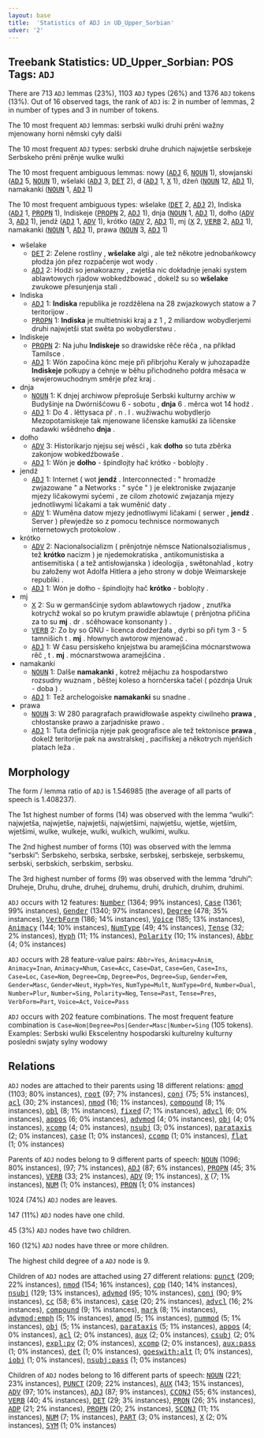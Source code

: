 ```yaml
---
layout: base
title:  'Statistics of ADJ in UD_Upper_Sorbian'
udver: '2'
---
```


## Treebank Statistics: UD_Upper_Sorbian: POS Tags: `ADJ`

There are 713 `ADJ` lemmas (23%), 1103 `ADJ` types (26%) and 1376 `ADJ` tokens (13%).
Out of 16 observed tags, the rank of `ADJ` is: 2 in number of lemmas, 2 in number of types and 3 in number of tokens.

The 10 most frequent `ADJ` lemmas: serbski wulki druhi prěni wažny mjenowany horni němski cyły dalši

The 10 most frequent `ADJ` types:  serbski druhe druhich najwjetše serbskeje Serbskeho prěni prěnje wulke wulki

The 10 most frequent ambiguous lemmas: nowy (<tt><a href="hsb-pos-ADJ.html">ADJ</a></tt> 6, <tt><a href="hsb-pos-NOUN.html">NOUN</a></tt> 1), słowjanski (<tt><a href="hsb-pos-ADJ.html">ADJ</a></tt> 5, <tt><a href="hsb-pos-NOUN.html">NOUN</a></tt> 1), wšelaki (<tt><a href="hsb-pos-ADJ.html">ADJ</a></tt> 3, <tt><a href="hsb-pos-DET.html">DET</a></tt> 2), d (<tt><a href="hsb-pos-ADJ.html">ADJ</a></tt> 1, <tt><a href="hsb-pos-X.html">X</a></tt> 1), dźeń (<tt><a href="hsb-pos-NOUN.html">NOUN</a></tt> 12, <tt><a href="hsb-pos-ADJ.html">ADJ</a></tt> 1), namakanki (<tt><a href="hsb-pos-NOUN.html">NOUN</a></tt> 1, <tt><a href="hsb-pos-ADJ.html">ADJ</a></tt> 1)

The 10 most frequent ambiguous types:  wšelake (<tt><a href="hsb-pos-DET.html">DET</a></tt> 2, <tt><a href="hsb-pos-ADJ.html">ADJ</a></tt> 2), Indiska (<tt><a href="hsb-pos-ADJ.html">ADJ</a></tt> 1, <tt><a href="hsb-pos-PROPN.html">PROPN</a></tt> 1), Indiskeje (<tt><a href="hsb-pos-PROPN.html">PROPN</a></tt> 2, <tt><a href="hsb-pos-ADJ.html">ADJ</a></tt> 1), dnja (<tt><a href="hsb-pos-NOUN.html">NOUN</a></tt> 1, <tt><a href="hsb-pos-ADJ.html">ADJ</a></tt> 1), dołho (<tt><a href="hsb-pos-ADV.html">ADV</a></tt> 3, <tt><a href="hsb-pos-ADJ.html">ADJ</a></tt> 1), jendź (<tt><a href="hsb-pos-ADJ.html">ADJ</a></tt> 1, <tt><a href="hsb-pos-ADV.html">ADV</a></tt> 1), krótko (<tt><a href="hsb-pos-ADV.html">ADV</a></tt> 2, <tt><a href="hsb-pos-ADJ.html">ADJ</a></tt> 1), mj (<tt><a href="hsb-pos-X.html">X</a></tt> 2, <tt><a href="hsb-pos-VERB.html">VERB</a></tt> 2, <tt><a href="hsb-pos-ADJ.html">ADJ</a></tt> 1), namakanki (<tt><a href="hsb-pos-NOUN.html">NOUN</a></tt> 1, <tt><a href="hsb-pos-ADJ.html">ADJ</a></tt> 1), prawa (<tt><a href="hsb-pos-NOUN.html">NOUN</a></tt> 3, <tt><a href="hsb-pos-ADJ.html">ADJ</a></tt> 1)


* wšelake
  * <tt><a href="hsb-pos-DET.html">DET</a></tt> 2: Zelene rostliny , <b>wšelake</b> algi , ale tež někotre jednobańkowcy płodźa jón přez rozpačenje wot wody .
  * <tt><a href="hsb-pos-ADJ.html">ADJ</a></tt> 2: Hodźi so jenakorazny , zwjetša nic dokładnje jenaki system ablawtowych rjadow wobkedźbować , dokelž su so <b>wšelake</b> zwukowe přesunjenja stali .
* Indiska
  * <tt><a href="hsb-pos-ADJ.html">ADJ</a></tt> 1: <b>Indiska</b> republika je rozdźělena na 28 zwjazkowych statow a 7 teritorijow .
  * <tt><a href="hsb-pos-PROPN.html">PROPN</a></tt> 1: <b>Indiska</b> je multietniski kraj a z 1 , 2 miliardow wobydlerjemi druhi najwjetši stat swěta po wobydlerstwu .
* Indiskeje
  * <tt><a href="hsb-pos-PROPN.html">PROPN</a></tt> 2: Na juhu <b>Indiskeje</b> so drawidske rěče rěča , na přikład Tamilsce .
  * <tt><a href="hsb-pos-ADJ.html">ADJ</a></tt> 1: Wón započina kónc meje při přibrjohu Keraly w juhozapadźe <b>Indiskeje</b> połkupy a ćehnje w běhu přichodneho połdra měsaca w sewjerowuchodnym směrje přez kraj .
* dnja
  * <tt><a href="hsb-pos-NOUN.html">NOUN</a></tt> 1: K dnjej archiwow přeprošuje Serbski kulturny archiw w Budyšinje na Dwórnišćowu 6 - sobotu , <b>dnja</b> 6 . měrca wot 14 hodź .
  * <tt><a href="hsb-pos-ADJ.html">ADJ</a></tt> 1: Do 4 . lěttysaca př . n . l . wužiwachu wobydlerjo Mezopotamiskeje tak mjenowane ličenske kamuški za ličenske nadawki wšědneho <b>dnja</b> .
* dołho
  * <tt><a href="hsb-pos-ADV.html">ADV</a></tt> 3: Historikarjo njejsu sej wěsći , kak <b>dołho</b> so tuta zběrka zakonjow wobkedźbowaše .
  * <tt><a href="hsb-pos-ADJ.html">ADJ</a></tt> 1: Wón je <b>dołho</b> - špindlojty hač krótko - boblojty .
* jendź
  * <tt><a href="hsb-pos-ADJ.html">ADJ</a></tt> 1: Internet ( wot <b>jendź</b> . Interconnected : " hromadźe zwjazowane " a Networks : " syće " ) je elektroniske zwjazanje mjezy ličakowymi syćemi , ze cilom zhotowić zwjazanja mjezy jednotliwymi ličakami a tak wuměnić daty .
  * <tt><a href="hsb-pos-ADV.html">ADV</a></tt> 1: Wuměna datow mjezy jednotliwymi ličakami ( serwer , <b>jendź</b> . Server ) přewjedźe so z pomocu technisce normowanych internetowych protokolow .
* krótko
  * <tt><a href="hsb-pos-ADV.html">ADV</a></tt> 2: Nacionalsocializm ( prěnjotnje němsce Nationalsozialismus , tež <b>krótko</b> nacizm ) je njedemokratiska , antikomunistiska a antisemitiska ( a tež antisłowjanska ) ideologija , swětonahlad , kotry bu załoženy wot Adolfa Hitlera a jeho strony w dobje Weimarskeje republiki .
  * <tt><a href="hsb-pos-ADJ.html">ADJ</a></tt> 1: Wón je dołho - špindlojty hač <b>krótko</b> - boblojty .
* mj
  * <tt><a href="hsb-pos-X.html">X</a></tt> 2: Su w germanšćinje sydom ablawtowych rjadow , znutřka kotrychž wokal so po krutym prawidle ablawtuje ( prěnjotna přičina za to su <b>mj</b> . dr . sćěhowace konsonanty ) .
  * <tt><a href="hsb-pos-VERB.html">VERB</a></tt> 2: Zo by so GNU - licenca dodźeržała , dyrbi so při tym 3 - 5 tamnišich t . <b>mj</b> . hłownych awtorow mjenować .
  * <tt><a href="hsb-pos-ADJ.html">ADJ</a></tt> 1: W času persiskeho knjejstwa bu aramejšćina mócnarstwowa rěč , t . <b>mj</b> . mócnarstwowa aramejšćina .
* namakanki
  * <tt><a href="hsb-pos-NOUN.html">NOUN</a></tt> 1: Dalše <b>namakanki</b> , kotrež mějachu za hospodarstwo rozsudny wuznam , běštej koleso a hornčerska tačel ( pózdnja Uruk - doba ) .
  * <tt><a href="hsb-pos-ADJ.html">ADJ</a></tt> 1: Tež archelogoiske <b>namakanki</b> su snadne .
* prawa
  * <tt><a href="hsb-pos-NOUN.html">NOUN</a></tt> 3: W 280 paragrafach prawidłowaše aspekty ciwilneho <b>prawa</b> , chłostanske prawo a zarjadniske prawo .
  * <tt><a href="hsb-pos-ADJ.html">ADJ</a></tt> 1: Tuta definicija njeje pak geografisce ale tež tektonisce <b>prawa</b> , dokelž teritorije pak na awstralskej , pacifiskej a někotrych mjeńšich platach leža .

## Morphology

The form / lemma ratio of `ADJ` is 1.546985 (the average of all parts of speech is 1.408237).

The 1st highest number of forms (14) was observed with the lemma “wulki”: najwjetša, najwjetše, najwjetši, najwjetšimi, najwjetšu, wjetše, wjetšim, wjetšimi, wulke, wulkeje, wulki, wulkich, wulkimi, wulku.

The 2nd highest number of forms (10) was observed with the lemma “serbski”: Serbskeho, serbska, serbske, serbskej, serbskeje, serbskemu, serbski, serbskich, serbskim, serbsku.

The 3rd highest number of forms (9) was observed with the lemma “druhi”: Druheje, Druhu, druhe, druhej, druhemu, druhi, druhich, druhim, druhimi.

`ADJ` occurs with 12 features: <tt><a href="hsb-feat-Number.html">Number</a></tt> (1364; 99% instances), <tt><a href="hsb-feat-Case.html">Case</a></tt> (1361; 99% instances), <tt><a href="hsb-feat-Gender.html">Gender</a></tt> (1340; 97% instances), <tt><a href="hsb-feat-Degree.html">Degree</a></tt> (478; 35% instances), <tt><a href="hsb-feat-VerbForm.html">VerbForm</a></tt> (186; 14% instances), <tt><a href="hsb-feat-Voice.html">Voice</a></tt> (185; 13% instances), <tt><a href="hsb-feat-Animacy.html">Animacy</a></tt> (144; 10% instances), <tt><a href="hsb-feat-NumType.html">NumType</a></tt> (49; 4% instances), <tt><a href="hsb-feat-Tense.html">Tense</a></tt> (32; 2% instances), <tt><a href="hsb-feat-Hyph.html">Hyph</a></tt> (11; 1% instances), <tt><a href="hsb-feat-Polarity.html">Polarity</a></tt> (10; 1% instances), <tt><a href="hsb-feat-Abbr.html">Abbr</a></tt> (4; 0% instances)

`ADJ` occurs with 28 feature-value pairs: `Abbr=Yes`, `Animacy=Anim`, `Animacy=Inan`, `Animacy=Nhum`, `Case=Acc`, `Case=Dat`, `Case=Gen`, `Case=Ins`, `Case=Loc`, `Case=Nom`, `Degree=Cmp`, `Degree=Pos`, `Degree=Sup`, `Gender=Fem`, `Gender=Masc`, `Gender=Neut`, `Hyph=Yes`, `NumType=Mult`, `NumType=Ord`, `Number=Dual`, `Number=Plur`, `Number=Sing`, `Polarity=Neg`, `Tense=Past`, `Tense=Pres`, `VerbForm=Part`, `Voice=Act`, `Voice=Pass`

`ADJ` occurs with 202 feature combinations.
The most frequent feature combination is `Case=Nom|Degree=Pos|Gender=Masc|Number=Sing` (105 tokens).
Examples: Serbski wulki Ekscelentny hospodarski kulturelny kulturny posledni swjaty sylny wodowy


## Relations

`ADJ` nodes are attached to their parents using 18 different relations: <tt><a href="hsb-dep-amod.html">amod</a></tt> (1103; 80% instances), <tt><a href="hsb-dep-root.html">root</a></tt> (97; 7% instances), <tt><a href="hsb-dep-conj.html">conj</a></tt> (75; 5% instances), <tt><a href="hsb-dep-acl.html">acl</a></tt> (30; 2% instances), <tt><a href="hsb-dep-nmod.html">nmod</a></tt> (16; 1% instances), <tt><a href="hsb-dep-compound.html">compound</a></tt> (8; 1% instances), <tt><a href="hsb-dep-obl.html">obl</a></tt> (8; 1% instances), <tt><a href="hsb-dep-fixed.html">fixed</a></tt> (7; 1% instances), <tt><a href="hsb-dep-advcl.html">advcl</a></tt> (6; 0% instances), <tt><a href="hsb-dep-appos.html">appos</a></tt> (6; 0% instances), <tt><a href="hsb-dep-advmod.html">advmod</a></tt> (4; 0% instances), <tt><a href="hsb-dep-obj.html">obj</a></tt> (4; 0% instances), <tt><a href="hsb-dep-xcomp.html">xcomp</a></tt> (4; 0% instances), <tt><a href="hsb-dep-nsubj.html">nsubj</a></tt> (3; 0% instances), <tt><a href="hsb-dep-parataxis.html">parataxis</a></tt> (2; 0% instances), <tt><a href="hsb-dep-case.html">case</a></tt> (1; 0% instances), <tt><a href="hsb-dep-ccomp.html">ccomp</a></tt> (1; 0% instances), <tt><a href="hsb-dep-flat.html">flat</a></tt> (1; 0% instances)

Parents of `ADJ` nodes belong to 9 different parts of speech: <tt><a href="hsb-pos-NOUN.html">NOUN</a></tt> (1096; 80% instances),  (97; 7% instances), <tt><a href="hsb-pos-ADJ.html">ADJ</a></tt> (87; 6% instances), <tt><a href="hsb-pos-PROPN.html">PROPN</a></tt> (45; 3% instances), <tt><a href="hsb-pos-VERB.html">VERB</a></tt> (33; 2% instances), <tt><a href="hsb-pos-ADV.html">ADV</a></tt> (9; 1% instances), <tt><a href="hsb-pos-X.html">X</a></tt> (7; 1% instances), <tt><a href="hsb-pos-NUM.html">NUM</a></tt> (1; 0% instances), <tt><a href="hsb-pos-PRON.html">PRON</a></tt> (1; 0% instances)

1024 (74%) `ADJ` nodes are leaves.

147 (11%) `ADJ` nodes have one child.

45 (3%) `ADJ` nodes have two children.

160 (12%) `ADJ` nodes have three or more children.

The highest child degree of a `ADJ` node is 9.

Children of `ADJ` nodes are attached using 27 different relations: <tt><a href="hsb-dep-punct.html">punct</a></tt> (209; 22% instances), <tt><a href="hsb-dep-nmod.html">nmod</a></tt> (154; 16% instances), <tt><a href="hsb-dep-cop.html">cop</a></tt> (140; 14% instances), <tt><a href="hsb-dep-nsubj.html">nsubj</a></tt> (129; 13% instances), <tt><a href="hsb-dep-advmod.html">advmod</a></tt> (95; 10% instances), <tt><a href="hsb-dep-conj.html">conj</a></tt> (90; 9% instances), <tt><a href="hsb-dep-cc.html">cc</a></tt> (58; 6% instances), <tt><a href="hsb-dep-case.html">case</a></tt> (20; 2% instances), <tt><a href="hsb-dep-advcl.html">advcl</a></tt> (16; 2% instances), <tt><a href="hsb-dep-compound.html">compound</a></tt> (9; 1% instances), <tt><a href="hsb-dep-mark.html">mark</a></tt> (8; 1% instances), <tt><a href="hsb-dep-advmod-emph.html">advmod:emph</a></tt> (5; 1% instances), <tt><a href="hsb-dep-amod.html">amod</a></tt> (5; 1% instances), <tt><a href="hsb-dep-nummod.html">nummod</a></tt> (5; 1% instances), <tt><a href="hsb-dep-obj.html">obj</a></tt> (5; 1% instances), <tt><a href="hsb-dep-parataxis.html">parataxis</a></tt> (5; 1% instances), <tt><a href="hsb-dep-appos.html">appos</a></tt> (4; 0% instances), <tt><a href="hsb-dep-acl.html">acl</a></tt> (2; 0% instances), <tt><a href="hsb-dep-aux.html">aux</a></tt> (2; 0% instances), <tt><a href="hsb-dep-csubj.html">csubj</a></tt> (2; 0% instances), <tt><a href="hsb-dep-expl-pv.html">expl:pv</a></tt> (2; 0% instances), <tt><a href="hsb-dep-xcomp.html">xcomp</a></tt> (2; 0% instances), <tt><a href="hsb-dep-aux-pass.html">aux:pass</a></tt> (1; 0% instances), <tt><a href="hsb-dep-det.html">det</a></tt> (1; 0% instances), <tt><a href="hsb-dep-goeswith-alt.html">goeswith:alt</a></tt> (1; 0% instances), <tt><a href="hsb-dep-iobj.html">iobj</a></tt> (1; 0% instances), <tt><a href="hsb-dep-nsubj-pass.html">nsubj:pass</a></tt> (1; 0% instances)

Children of `ADJ` nodes belong to 16 different parts of speech: <tt><a href="hsb-pos-NOUN.html">NOUN</a></tt> (221; 23% instances), <tt><a href="hsb-pos-PUNCT.html">PUNCT</a></tt> (209; 22% instances), <tt><a href="hsb-pos-AUX.html">AUX</a></tt> (143; 15% instances), <tt><a href="hsb-pos-ADV.html">ADV</a></tt> (97; 10% instances), <tt><a href="hsb-pos-ADJ.html">ADJ</a></tt> (87; 9% instances), <tt><a href="hsb-pos-CCONJ.html">CCONJ</a></tt> (55; 6% instances), <tt><a href="hsb-pos-VERB.html">VERB</a></tt> (40; 4% instances), <tt><a href="hsb-pos-DET.html">DET</a></tt> (29; 3% instances), <tt><a href="hsb-pos-PRON.html">PRON</a></tt> (26; 3% instances), <tt><a href="hsb-pos-ADP.html">ADP</a></tt> (21; 2% instances), <tt><a href="hsb-pos-PROPN.html">PROPN</a></tt> (20; 2% instances), <tt><a href="hsb-pos-SCONJ.html">SCONJ</a></tt> (11; 1% instances), <tt><a href="hsb-pos-NUM.html">NUM</a></tt> (7; 1% instances), <tt><a href="hsb-pos-PART.html">PART</a></tt> (3; 0% instances), <tt><a href="hsb-pos-X.html">X</a></tt> (2; 0% instances), <tt><a href="hsb-pos-SYM.html">SYM</a></tt> (1; 0% instances)

